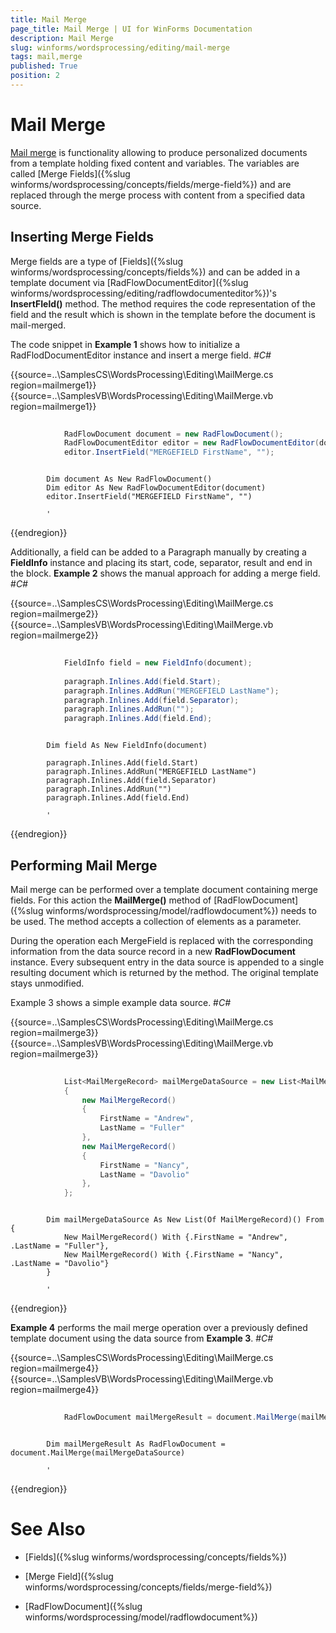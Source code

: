 ```yaml
---
title: Mail Merge
page_title: Mail Merge | UI for WinForms Documentation
description: Mail Merge
slug: winforms/wordsprocessing/editing/mail-merge
tags: mail,merge
published: True
position: 2
---
```


# Mail Merge



[Mail merge](http://en.wikipedia.org/wiki/Mail_merge) is functionality allowing to produce personalized documents from a template holding fixed content and variables. 
        The variables are called [Merge Fields]({%slug winforms/wordsprocessing/concepts/fields/merge-field%}) and are replaced through the merge process
        with content from a specified data source.
      

## Inserting Merge Fields

Merge fields are a type of [Fields]({%slug winforms/wordsprocessing/concepts/fields%}) and can be added in a template
          document via [RadFlowDocumentEditor]({%slug winforms/wordsprocessing/editing/radflowdocumenteditor%})'s __InsertFIeld()__ method. 
          The method requires the code representation of the field and the result which is shown in the template before the document is mail-merged.
        

The code snippet in __Example 1__ shows how to initialize a RadFlodDocumentEditor instance and insert a merge field.
        #_C#_

	



{{source=..\SamplesCS\WordsProcessing\Editing\MailMerge.cs region=mailmerge1}} 
{{source=..\SamplesVB\WordsProcessing\Editing\MailMerge.vb region=mailmerge1}} 

````C#
            
            RadFlowDocument document = new RadFlowDocument();
            RadFlowDocumentEditor editor = new RadFlowDocumentEditor(document);
            editor.InsertField("MERGEFIELD FirstName", "");
````
````VB.NET

        Dim document As New RadFlowDocument()
        Dim editor As New RadFlowDocumentEditor(document)
        editor.InsertField("MERGEFIELD FirstName", "")

        '
````

{{endregion}} 




Additionally, a field can be added to a Paragraph manually by creating a __FieldInfo__ instance and placing its start, 
          code, separator, result and end in the block. __Example 2__ shows the manual approach for adding a merge field.
        #_C#_

	



{{source=..\SamplesCS\WordsProcessing\Editing\MailMerge.cs region=mailmerge2}} 
{{source=..\SamplesVB\WordsProcessing\Editing\MailMerge.vb region=mailmerge2}} 

````C#
            
            FieldInfo field = new FieldInfo(document);
            
            paragraph.Inlines.Add(field.Start);
            paragraph.Inlines.AddRun("MERGEFIELD LastName");
            paragraph.Inlines.Add(field.Separator);
            paragraph.Inlines.AddRun("");
            paragraph.Inlines.Add(field.End);
````
````VB.NET

        Dim field As New FieldInfo(document)

        paragraph.Inlines.Add(field.Start)
        paragraph.Inlines.AddRun("MERGEFIELD LastName")
        paragraph.Inlines.Add(field.Separator)
        paragraph.Inlines.AddRun("")
        paragraph.Inlines.Add(field.End)

        '
````

{{endregion}} 




## Performing Mail Merge

Mail merge can be performed over a template document containing merge fields. For this action the __MailMerge()__ method 
          of [RadFlowDocument]({%slug winforms/wordsprocessing/model/radflowdocument%}) needs to be used. The method accepts a collection of elements as a parameter.
        

During the operation each MergeField is replaced with the corresponding information from the data source record in a new 
          __RadFlowDocument__ instance. Every subsequent entry in the data source is appended to a single resulting document 
          which is returned by the method. The original template stays unmodified.
        

Example 3 shows a simple example data source.
        #_C#_

	



{{source=..\SamplesCS\WordsProcessing\Editing\MailMerge.cs region=mailmerge3}} 
{{source=..\SamplesVB\WordsProcessing\Editing\MailMerge.vb region=mailmerge3}} 

````C#
                
            List<MailMergeRecord> mailMergeDataSource = new List<MailMergeRecord>()
            {
                new MailMergeRecord()
                {
                    FirstName = "Andrew",
                    LastName = "Fuller"
                },
                new MailMergeRecord()
                {
                    FirstName = "Nancy",
                    LastName = "Davolio"
                },
            };
````
````VB.NET

        Dim mailMergeDataSource As New List(Of MailMergeRecord)() From {
            New MailMergeRecord() With {.FirstName = "Andrew", .LastName = "Fuller"},
            New MailMergeRecord() With {.FirstName = "Nancy", .LastName = "Davolio"}
        }

        '
````

{{endregion}} 




__Example 4__ performs the mail merge operation over a previously defined template document using the data source from 
          __Example 3__.
        #_C#_

	



{{source=..\SamplesCS\WordsProcessing\Editing\MailMerge.cs region=mailmerge4}} 
{{source=..\SamplesVB\WordsProcessing\Editing\MailMerge.vb region=mailmerge4}} 

````C#
        
            RadFlowDocument mailMergeResult = document.MailMerge(mailMergeDataSource);
````
````VB.NET

        Dim mailMergeResult As RadFlowDocument = document.MailMerge(mailMergeDataSource)

        '
````

{{endregion}} 




# See Also

 * [Fields]({%slug winforms/wordsprocessing/concepts/fields%})

 * [Merge Field]({%slug winforms/wordsprocessing/concepts/fields/merge-field%})

 * [RadFlowDocument]({%slug winforms/wordsprocessing/model/radflowdocument%})
